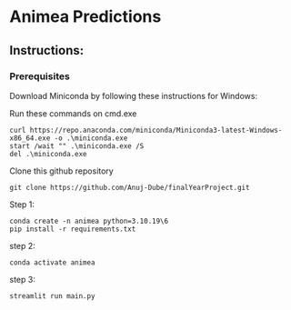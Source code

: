 # Animea Predictions
## Instructions:
### Prerequisites
Download Miniconda by following these instructions for Windows:

Run these commands on cmd.exe
```
curl https://repo.anaconda.com/miniconda/Miniconda3-latest-Windows-x86_64.exe -o .\miniconda.exe
start /wait "" .\miniconda.exe /S
del .\miniconda.exe
```

Clone this github repository

```git clone https://github.com/Anuj-Dube/finalYearProject.git```

Step 1:
```
conda create -n animea python=3.10.19\6
pip install -r requirements.txt
```

step 2:
```
conda activate animea
```

step 3:
```
streamlit run main.py
```
